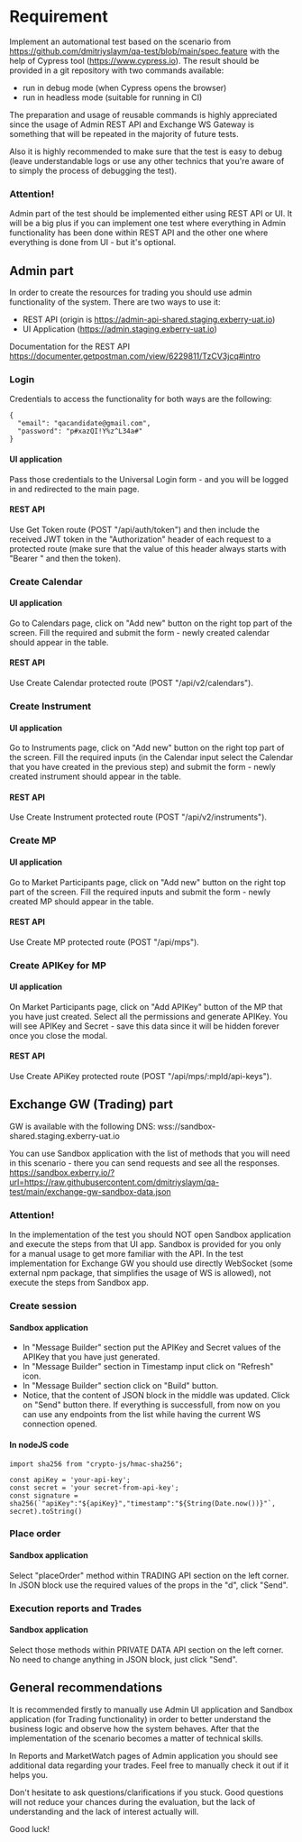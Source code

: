 # Requirement
Implement an automational test based on the scenario from https://github.com/dmitriyslaym/qa-test/blob/main/spec.feature with the help of Cypress tool (https://www.cypress.io).
The result should be provided in a git repository with two commands available:
- run in debug mode (when Cypress opens the browser)
- run in headless mode (suitable for running in CI)

The preparation and usage of reusable commands is highly appreciated since the usage of Admin REST API and Exchange WS Gateway is something that will be repeated in the majority of future tests.

Also it is highly recommended to make sure that the test is easy to debug (leave understandable logs or use any other technics that you're aware of to simply the process of debugging the test).

### Attention!
Admin part of the test should be implemented either using REST API or UI. It will be a big plus if you can implement one test where everything in Admin functionality has been done within REST API and the other one where everything is done from UI - but it's optional.

## Admin part
In order to create the resources for trading you should use admin functionality of the system.
There are two ways to use it:
- REST API (origin is https://admin-api-shared.staging.exberry-uat.io)
- UI Application (https://admin.staging.exberry-uat.io)

Documentation for the REST API
https://documenter.getpostman.com/view/6229811/TzCV3jcq#intro

### Login

Credentials to access the functionality for both ways are the following:
```
{
  "email": "qacandidate@gmail.com",
  "password": "p#xazQI!Y%z^L34a#"
}
```
#### UI application
Pass those credentials to the Universal Login form - and you will be logged in and redirected to the main page.

#### REST API
Use Get Token route (POST "/api/auth/token") and then include the received JWT token in the "Authorization" header of each request to a protected route (make sure that the value of this header always starts with "Bearer " and then the token).

### Create Calendar
#### UI application
Go to Calendars page, click on "Add new" button on the right top part of the screen. Fill the required and submit the form - newly created calendar should appear in the table.

#### REST API
Use Create Calendar protected route (POST "/api/v2/calendars").

### Create Instrument
#### UI application
Go to Instruments page, click on "Add new" button on the right top part of the screen. Fill the required inputs (in the Calendar input select the Calendar that you have created in the previous step) and submit the form - newly created instrument should appear in the table.

#### REST API
Use Create Instrument protected route (POST "/api/v2/instruments").

### Create MP
#### UI application
Go to Market Participants page, click on "Add new" button on the right top part of the screen. Fill the required inputs and submit the form - newly created MP should appear in the table.

#### REST API
Use Create MP protected route (POST "/api/mps").

### Create APIKey for MP
#### UI application
On Market Participants page, click on "Add APIKey" button of the MP that you have just created. Select all the permissions and generate APIKey. You will see APIKey and Secret - save this data since it will be hidden forever once you close the modal.

#### REST API
Use Create APiKey protected route (POST "/api/mps/:mpId/api-keys").

## Exchange GW (Trading) part
GW is available with the following DNS:
wss://sandbox-shared.staging.exberry-uat.io

You can use Sandbox application with the list of methods that you will need in this scenario - there you can send requests and see all the responses.
https://sandbox.exberry.io/?url=https://raw.githubusercontent.com/dmitriyslaym/qa-test/main/exchange-gw-sandbox-data.json

### Attention!
In the implementation of the test you should NOT open Sandbox application and execute the steps from that UI app. Sandbox is provided for you only for a manual usage to get more familiar with the API. 
In the test implementation for Exchange GW you should use directly WebSocket (some external npm package, that simplifies the usage of WS is allowed), not execute the steps from Sandbox app.

### Create session
#### Sandbox application
- In "Message Builder" section put the APIKey and Secret values of the APIKey that you have just generated.
- In "Message Builder" section in Timestamp input click on "Refresh" icon.
- In "Message Builder" section click on "Build" button.
- Notice, that the content of JSON block in the middle was updated. Click on "Send" button there. If everything is successfull, from now on you can use any endpoints from the list while having the current WS connection opened.

#### In nodeJS code
```
import sha256 from "crypto-js/hmac-sha256";

const apiKey = 'your-api-key';
const secret = 'your secret-from-api-key';
const signature = sha256(`"apiKey":"${apiKey}","timestamp":"${String(Date.now())}"`, secret).toString()
```

### Place order
#### Sandbox application
Select "placeOrder" method within TRADING API section on the left corner. In JSON block use the required values of the props in the "d", click "Send".

### Execution reports and Trades
#### Sandbox application
Select those methods within PRIVATE DATA API section on the left corner. No need to change anything in JSON block, just click "Send".

## General recommendations

It is recommended firstly to manually use Admin UI application and Sandbox application (for Trading functionality) in order to better understand the business logic and observe how the system behaves. After that the implementation of the scenario becomes a matter of technical skills.

In Reports and MarketWatch pages of Admin application you should see additional data regarding your trades. Feel free to manually check it out if it helps you.

Don't hesitate to ask questions/clarifications if you stuck. Good questions will not reduce your chances during the evaluation, but the lack of understanding and the lack of interest actually will.

Good luck!
